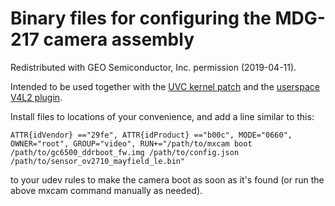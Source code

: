 # Binary files for configuring the MDG-217 camera assembly

Redistributed with GEO Semiconductor, Inc. permission (2019-04-11).

Intended to be used together with the [UVC kernel patch](https://github.com/digitalloggers/geocam-uvc) and the [userspace V4L2 plugin](https://github.com/digitalloggers/geocam-v4l2).

Install files to locations of your convenience, and add a line similar to this:

    ATTR{idVendor} =="29fe", ATTR{idProduct} =="b00c", MODE="0660", OWNER="root", GROUP="video", RUN+="/path/to/mxcam boot /path/to/gc6500_ddrboot_fw.img /path/to/config.json /path/to/sensor_ov2710_mayfield_le.bin"

to your udev rules to make the camera boot as soon as it's found (or run the above mxcam command manually as needed).
